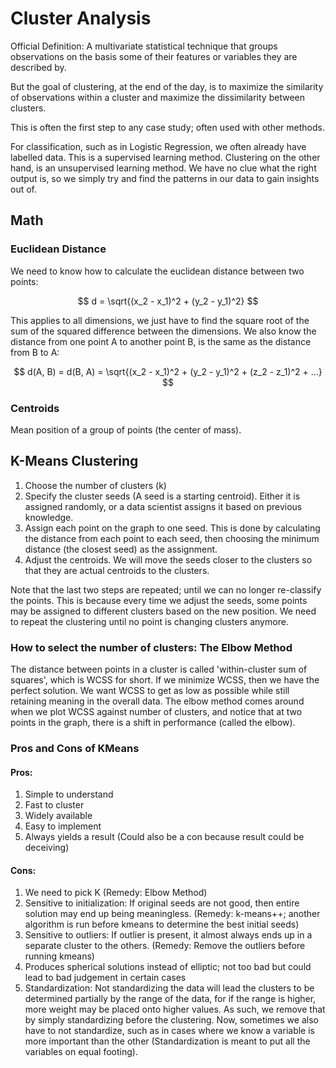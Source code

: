 # Cluster Analysis

Official Definition:
A multivariate statistical technique that groups observations on the basis some of their features or variables they are described by.

But the goal of clustering, at the end of the day, is to maximize the similarity of observations within a cluster and maximize the dissimilarity between clusters.

This is often the first step to any case study; often used with other methods.

For classification, such as in Logistic Regression, we often already have labelled data. This is a supervised learning method. Clustering on the other hand, is an unsupervised learning method. We have no clue what the right output is, so we simply try and find the patterns in our data to gain insights out of.

## Math
### Euclidean Distance
We need to know how to calculate the euclidean distance between two points:

$$
d = \sqrt{(x_2 - x_1)^2 + (y_2 - y_1)^2}
$$

This applies to all dimensions, we just have to find the square root of the sum of the squared difference between the dimensions. We also know the distance from one point A to another point B, is the same as the distance from B to A: 

$$
d(A, B) = d(B, A) = \sqrt{(x_2 - x_1)^2 + (y_2 - y_1)^2 + (z_2 - z_1)^2 + ...}
$$

### Centroids
Mean position of a group of points (the center of mass).

## K-Means Clustering
1. Choose the number of clusters (k)
2. Specify the cluster seeds (A seed is a starting centroid). Either it is assigned randomly, or a data scientist assigns it based on previous knowledge.
3. Assign each point on the graph to one seed. This is done by calculating the distance from each point to each seed, then choosing the minimum distance (the closest seed) as the assignment.
4. Adjust the centroids. We will move the seeds closer to the clusters so that they are actual centroids to the clusters.

Note that the last two steps are repeated; until we can no longer re-classify the points. This is because every time we adjust the seeds, some points may be assigned to different clusters based on the new position. We need to repeat the clustering until no point is changing clusters anymore. 

### How to select the number of clusters: The Elbow Method
The distance between points in a cluster is called 'within-cluster sum of squares', which is WCSS for short. If we minimize WCSS, then we have the perfect solution. We want WCSS to get as low as possible while still retaining meaning in the overall data. The elbow method comes around when we plot WCSS against number of clusters, and notice that at two points in the graph, there is a shift in performance (called the elbow).

### Pros and Cons of KMeans
#### Pros:
1. Simple to understand
2. Fast to cluster
3. Widely available
4. Easy to implement
5. Always yields a result (Could also be a con because result could be deceiving)

#### Cons:
1. We need to pick K (Remedy: Elbow Method)
2. Sensitive to initialization: If original seeds are not good, then entire solution may end up being meaningless. (Remedy: k-means++; another algorithm is run before kmeans to determine the best initial seeds)
3. Sensitive to outliers: If outlier is present, it almost always ends up in a separate cluster to the others. (Remedy: Remove the outliers before running kmeans)
4. Produces spherical solutions instead of elliptic; not too bad but could lead to bad judgement in certain cases
5. Standardization: Not standardizing the data will lead the clusters to be determined partially by the range of the data, for if the range is higher, more weight may be placed onto higher values. As such, we remove that by simply standardizing before the clustering. Now, sometimes we also have to not standardize, such as in cases where we know a variable is more important than the other (Standardization is meant to put all the variables on equal footing). 